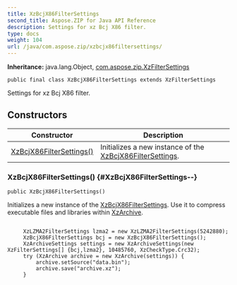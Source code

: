 ```yaml
---
title: XzBcjX86FilterSettings
second_title: Aspose.ZIP for Java API Reference
description: Settings for xz Bcj X86 filter.
type: docs
weight: 104
url: /java/com.aspose.zip/xzbcjx86filtersettings/
---
```


**Inheritance:**
java.lang.Object, [com.aspose.zip.XzFilterSettings](../../com.aspose.zip/xzfiltersettings)
```
public final class XzBcjX86FilterSettings extends XzFilterSettings
```

Settings for xz Bcj X86 filter.
## Constructors

| Constructor | Description |
| --- | --- |
| [XzBcjX86FilterSettings()](#XzBcjX86FilterSettings--) | Initializes a new instance of the [XzBcjX86FilterSettings](../../com.aspose.zip/xzbcjx86filtersettings). |
### XzBcjX86FilterSettings() {#XzBcjX86FilterSettings--}
```
public XzBcjX86FilterSettings()
```


Initializes a new instance of the [XzBcjX86FilterSettings](../../com.aspose.zip/xzbcjx86filtersettings). Use it to compress executable files and libraries within [XzArchive](../../com.aspose.zip/xzarchive).

```

     XzLZMA2FilterSettings lzma2 = new XzLZMA2FilterSettings(5242880);
     XzBcjX86FilterSettings bcj = new XzBcjX86FilterSettings();
     XzArchiveSettings settings = new XzArchiveSettings(new XzFilterSettings[] {bcj,lzma2}, 10485760, XzCheckType.Crc32);
     try (XzArchive archive = new XzArchive(settings)) {
         archive.setSource("data.bin");
         archive.save("archive.xz");
     }
 
```



